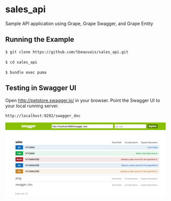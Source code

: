 # sales_api
Sample API application using Grape, Grape Swagger, and Grape Entity



## Running the Example

```
$ git clone https://github.com/tbeauvais/sales_api.git

$ cd sales_api

$ bundle exec puma

```


## Testing in Swagger UI

Open http://petstore.swagger.io/ in your browser. Point the Swagger UI to your local running server.

```
http://localhost:9292/swagger_doc
```

![Application Architecture](/doc/swagger_ui.png)

